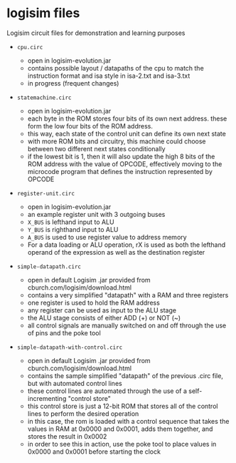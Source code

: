 # logisim files
Logisim circuit files for demonstration and learning purposes

 * `cpu.circ`
    * open in logisim-evolution.jar
    * contains possible layout / datapaths of the cpu to match the instruction format and isa style in isa-2.txt and isa-3.txt
    * in progress (frequent changes)


 * `statemachine.circ`
    * open in logisim-evolution.jar
    * each byte in the ROM stores four bits of its own next address. these form the low four bits of the ROM address.
    * this way, each state of the control unit can define its own next state
    * with more ROM bits and circuitry, this machine could choose between two different next states conditionally
    * if the lowest bit is 1, then it will also update the high 8 bits of the ROM address with the value of OPCODE, effectively moving to the microcode program that defines the instruction represented by OPCODE

 * `register-unit.circ`
    * open in logisim-evolution.jar
    * an example register unit with 3 outgoing buses
    * `X_BUS` is lefthand input to ALU
    * `Y_BUS` is righthand input to ALU
    * `A_BUS` is used to use register value to address memory
    * For a data loading or ALU operation, rX is used as both the lefthand operand of the expression as well as the destination register

 * `simple-datapath.circ`
    * open in default Logisim .jar provided from cburch.com/logisim/download.html
    * contains a very simplified "datapath" with a RAM and three registers
    * one register is used to hold the RAM address
    * any register can be used as input to the ALU stage
    * the ALU stage consists of either ADD (+) or NOT (~)
    * all control signals are manually switched on and off through the use of pins and the poke tool

 * `simple-datapath-with-control.circ`
    * open in default Logisim .jar provided from cburch.com/logisim/download.html
    * contains the sample simplified "datapath" of the previous .circ file, but with automated control lines
    * these control lines are automated through the use of a self-incrementing "control store"
    * this control store is just a 12-bit ROM that stores all of the control lines to perform the desired operation
    * in this case, the rom is loaded with a control sequence that takes the values in RAM at 0x0000 and 0x0001, adds them together, and stores the result in 0x0002
    * in order to see this in action, use the poke tool to place values in 0x0000 and 0x0001 before starting the clock

